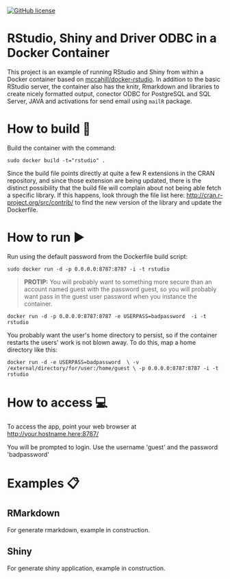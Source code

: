 [![GitHub license](https://img.shields.io/github/license/marqueslarissa/docker-rstudio)](https://github.com/marqueslarissa/docker-rstudio/blob/main/LICENSE)

# RStudio, Shiny and Driver ODBC in a Docker Container
This project is an example of running RStudio and Shiny from within a Docker container based on [mccahill/docker-rstudio](https://github.com/mccahill/docker-rstudio). In addition to the basic RStudio server, the container also has the knitr, Rmarkdown and libraries to create nicely formatted output, conector ODBC for PostgreSQL and SQL Server, JAVA and activations for send email using `mailR` package.

# How to build :wrench:
Build the container with the command:

`sudo docker build -t="rstudio" .`

Since the build file points directly at quite a few R extensions in the CRAN repository, and since those extension are being updated, there is the distinct possibility that the build file will complain about not being able fetch a specific library. If this happens, look through the file list here: http://cran.r-project.org/src/contrib/ to find the new version of the library and update the Dockerfile.

# How to run  :arrow_forward:
Run using the default password from the Dockerfile build script:

`sudo docker run -d -p 0.0.0.0:8787:8787 -i -t rstudio`

> **PROTIP:** You will probably want to something more secure than an account named guest with the password guest, so you will probably want pass in the guest user password when you instance the container.

`docker run -d -p 0.0.0.0:8787:8787 -e USERPASS=badpassword  -i -t rstudio`
 
You probably want the user's home directory to persist, so if the container restarts the users' work is not blown away. To do this, map a home directory like this:

`docker run -d -e USERPASS=badpassword  \
        -v /external/directory/for/user:/home/guest \
        -p 0.0.0.0:8787:8787 -i -t rstudio`

# How to access :computer:
To access the app, point your web browser at http://your.hostname.here:8787/

You will be prompted to login. Use the username 'guest' and the password 'badpassword'

# Examples :clipboard:

## RMarkdown 
For generate rmarkdown, example in construction.

## Shiny
For generate shiny application, example in construction.
